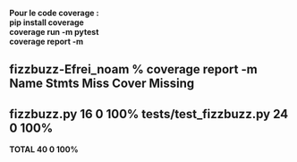 <b>Pour le code coverage :<b><br>
pip install coverage <br>
coverage run -m pytest<br>
coverage report -m<br>

fizzbuzz-Efrei_noam % coverage report -m
Name                     Stmts   Miss  Cover   Missing
------------------------------------------------------
fizzbuzz.py                 16      0   100%
tests/test_fizzbuzz.py      24      0   100%
------------------------------------------------------
TOTAL                       40      0   100%
